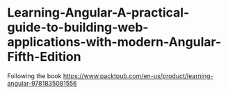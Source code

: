 # Learning-Angular-A-practical-guide-to-building-web-applications-with-modern-Angular-Fifth-Edition
Following the book https://www.packtpub.com/en-us/product/learning-angular-9781835081556
